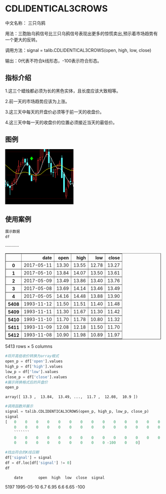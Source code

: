 # CDLIDENTICAL3CROWS

中文名称： 三只乌鸦

用法：三胞胎乌鸦信号比三只乌鸦信号表现出更多的惊慌卖出,预示着市场趋势有一个更大的反转。

调用方法：signal = talib.CDLIDENTICAL3CROWS(open, high, low, close)

输出：0代表不符合k线形态，-100表示符合形态。

## 指标介绍
1.这三个蜡烛都必须为长的黑色实体，且长度应该大致相等。

2.前一天的市场趋势应该为上涨。

3.这三天中每天的开盘价必须等于前一天的收盘价。

4.这三天中每一天的收盘价的位置必须接近当天的最低价。

## 图例
![](/assets/CDLIDENTICAL3CROWS.png)

## 使用案例


```python
展示数据
df

```




<div>
<table border="1" class="dataframe">
  <thead>
    <tr style="text-align: right;">
      <th></th>
      <th>date</th>
      <th>open</th>
      <th>high</th>
      <th>low</th>
      <th>close</th>
    </tr>
  </thead>
  <tbody>
    <tr>
      <th>0</th>
      <td>2017-05-11</td>
      <td>13.30</td>
      <td>13.55</td>
      <td>12.78</td>
      <td>13.27</td>
    </tr>
    <tr>
      <th>1</th>
      <td>2017-05-10</td>
      <td>13.84</td>
      <td>14.07</td>
      <td>13.50</td>
      <td>13.61</td>
    </tr>
    <tr>
      <th>2</th>
      <td>2017-05-09</td>
      <td>13.49</td>
      <td>13.86</td>
      <td>13.40</td>
      <td>13.76</td>
    </tr>
    <tr>
      <th>3</th>
      <td>2017-05-08</td>
      <td>13.69</td>
      <td>14.14</td>
      <td>13.46</td>
      <td>13.49</td>
    </tr>
    <tr>
      <th>4</th>
      <td>2017-05-05</td>
      <td>14.16</td>
      <td>14.48</td>
      <td>13.88</td>
      <td>13.90</td>
    </tr>
    <tr>
    ···········
    </tr>
    <tr>
      <th>5408</th>
      <td>1993-11-12</td>
      <td>11.50</td>
      <td>11.51</td>
      <td>11.40</td>
      <td>11.48</td>
    </tr>
    <tr>
      <th>5409</th>
      <td>1993-11-11</td>
      <td>11.30</td>
      <td>11.67</td>
      <td>11.30</td>
      <td>11.42</td>
    </tr>
    <tr>
      <th>5410</th>
      <td>1993-11-10</td>
      <td>11.70</td>
      <td>11.78</td>
      <td>10.80</td>
      <td>11.32</td>
    </tr>
    <tr>
      <th>5411</th>
      <td>1993-11-09</td>
      <td>12.08</td>
      <td>12.18</td>
      <td>11.50</td>
      <td>11.70</td>
    </tr>
    <tr>
      <th>5412</th>
      <td>1993-11-08</td>
      <td>10.90</td>
      <td>11.98</td>
      <td>10.89</td>
      <td>11.97</td>
    </tr>
  </tbody>
</table>
<p>5413 rows × 5 columns</p>
</div>




```python
#将开高低收价转换为array根式
open_p = df['open'].values
high_p = df['high'].values
low_p = df['low'].values
close_p = df['close'].values
#展示转换格式后的开盘价
open_p
```




    array([ 13.3 ,  13.84,  13.49, ...,  11.7 ,  12.08,  10.9 ])




```python
#调用函数并展示
signal = talib.CDLIDENTICAL3CROWS(open_p, high_p, low_p, close_p)
signal
[   0    0    0    0    0    0    0    0    0    0    0    0    0    0    0
    0    0    0    0    0    0    0    0    0    0    0    0    0    0    0
    ```````
    0    0    0    0    0    0    0    0    0    0    0    0    0    0    0
    0    0    0    0    0    0    0    0    0 -100    0    0]
```

```python
#找出符合的K线日期
df['signal'] = signal
df = df.loc[df['signal'] != 0]
df
```
		date       open  high  low  close  signal
5197  1995-05-10    6.7  6.95  6.6   6.65    -100
